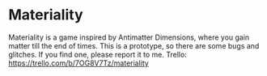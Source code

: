 # Materiality

Materiality is a game inspired by Antimatter Dimensions, where you gain matter till the end of times.
  This is a prototype, so there are some bugs and glitches. If you find one, please report it to me.
  Trello: https://trello.com/b/7OG8V7Tz/materiality
